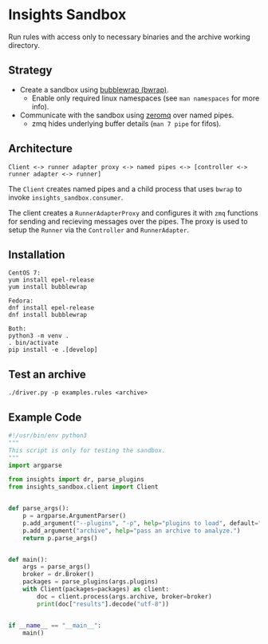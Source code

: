 Insights Sandbox
================
Run rules with access only to necessary binaries and the archive working
directory.


Strategy
--------
- Create a sandbox using [bubblewrap (bwrap)](https://github.com/containers/bubblewrap).
    - Enable only required linux namespaces (see `man namespaces` for more info).
- Communicate with the sandbox using [zeromq](https://zeromq.org/languages/python/) over named pipes.
    - zmq hides underlying buffer details (`man 7 pipe` for fifos).


Architecture
------------
```
Client <-> runner adapter proxy <-> named pipes <-> [controller <-> runner adapter <-> runner]
```

The `Client` creates named pipes and a child process that uses `bwrap` to
invoke `insights_sandbox.consumer`.

The client creates a `RunnerAdapterProxy` and configures it with `zmq`
functions for sending and recieving messages over the pipes. The proxy is
used to setup the `Runner` via the `Controller` and `RunnerAdapter`.


Installation
------------
```
CentOS 7:
yum install epel-release
yum install bubblewrap

Fedora:
dnf install epel-release
dnf install bubblewrap

Both:
python3 -m venv .
. bin/activate
pip install -e .[develop]

```


Test an archive
------------
```
./driver.py -p examples.rules <archive>
```

Example Code
------------
```python
#!/usr/bin/env python3
"""
This script is only for testing the sandbox.
"""
import argparse

from insights import dr, parse_plugins
from insights_sandbox.client import Client


def parse_args():
    p = argparse.ArgumentParser()
    p.add_argument("--plugins", "-p", help="plugins to load", default="")
    p.add_argument("archive", help="pass an archive to analyze.")
    return p.parse_args()


def main():
    args = parse_args()
    broker = dr.Broker()
    packages = parse_plugins(args.plugins)
    with Client(packages=packages) as client:
        doc = client.process(args.archive, broker=broker)
        print(doc["results"].decode("utf-8"))


if __name__ == "__main__":
    main()
```